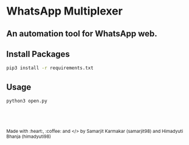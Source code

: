 # WhatsApp Multiplexer

## An automation tool for WhatsApp web.

## Install Packages

```bash
pip3 install -r requirements.txt 
```

## Usage

```bash
python3 open.py
```

<br>
<br>
<br>

<sup>
Made with :heart:, :coffee: and &lt/&gt by Samarjit Karmakar (samarjit98) and Himadyuti Bhanja (himadyuti98)
</sup>